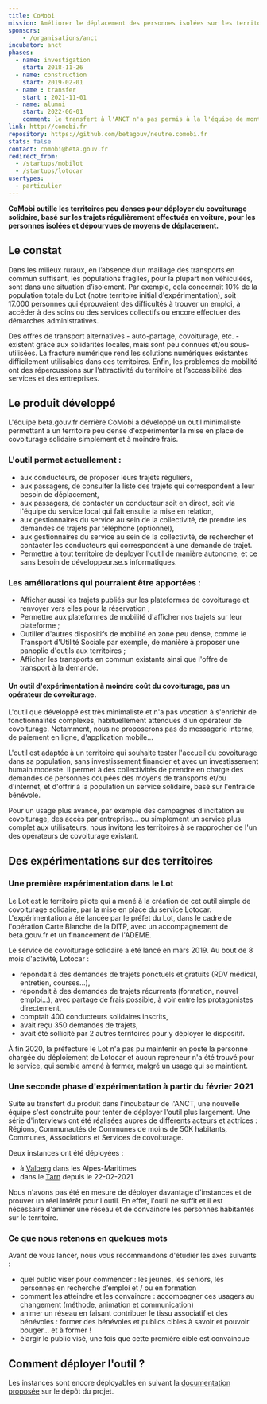 ```yaml
---
title: CoMobi
mission: Améliorer le déplacement des personnes isolées sur les territoires peu denses grâce au covoiturage solidaire
sponsors:
    - /organisations/anct
incubator: anct
phases:
  - name: investigation
    start: 2018-11-26
  - name: construction
    start: 2019-02-01
  - name : transfer
    start : 2021-11-01
  - name: alumni
    start: 2022-06-01
    comment: le transfert à l'ANCT n'a pas permis à la l'équipe de montrer un fort intérêt de la part des collectivités. Le produit reste disponible, ainsi que des documents pour présenter le retour d'expérience et les conseils d'usage.
link: http://comobi.fr
repository: https://github.com/betagouv/neutre.comobi.fr
stats: false
contact: comobi@beta.gouv.fr
redirect_from:
  - /startups/mobilot
  - /startups/lotocar
usertypes:
  - particulier
---
```


**CoMobi outille les territoires peu denses pour déployer du covoiturage solidaire, basé sur les trajets régulièrement effectués en voiture, pour les personnes isolées et dépourvues de moyens de déplacement.**

## Le constat

Dans les milieux ruraux, en l’absence d’un maillage des transports en commun suffisant, les populations fragiles, pour la plupart non véhiculées, sont dans une situation d’isolement. Par exemple, cela concernait 10% de la population totale du Lot (notre territoire initial d'expérimentation), soit 17.000 personnes qui éprouvaient des difficultés à trouver un emploi, à accéder à des soins ou des services collectifs ou encore effectuer des démarches administratives.

Des offres de transport alternatives - auto-partage, covoiturage, etc. - existent grâce aux solidarités locales, mais sont peu connues et/ou sous-utilisées. La fracture numérique rend les solutions numériques existantes difficilement utilisables dans ces territoires. Enfin, les problèmes de mobilité ont des répercussions sur l’attractivité du territoire et l’accessibilité des services et des entreprises.

## Le produit développé
L'équipe beta.gouv.fr derrière CoMobi a développé un outil minimaliste permettant à un territoire peu dense d'expérimenter la mise en place de covoiturage solidaire simplement et à moindre frais. 

### L'outil permet actuellement :
- aux conducteurs, de proposer leurs trajets réguliers,
- aux passagers, de consulter la liste des trajets qui correspondent à leur besoin de déplacement,
- aux passagers, de contacter un conducteur soit en direct, soit via l'équipe du service local qui fait ensuite la mise en relation,
- aux gestionnaires du service au sein de la collectivité, de prendre les demandes de trajets par téléphone (optionnel),
- aux gestionnaires du service au sein de la collectivité, de rechercher et contacter les conducteurs qui correspondent à une demande de trajet.
- Permettre à tout territoire de déployer l'outil de manière autonome, et ce sans besoin de développeur.se.s informatiques.

### Les améliorations qui pourraient être apportées :
- Afficher aussi les trajets publiés sur les plateformes de covoiturage et renvoyer vers elles pour la réservation ;
- Permettre aux plateformes de mobilité d'afficher nos trajets sur leur plateforme ;
- Outiller d'autres dispositifs de mobilité en zone peu dense, comme le Transport d'Utilité Sociale par exemple, de manière à proposer une panoplie d'outils aux territoires ;
- Afficher les transports en commun existants ainsi que l'offre de transport à la demande.


#### Un outil d'expérimentation à moindre coût du covoiturage, pas un opérateur de covoiturage.
L'outil que développé est très minimaliste et n'a pas vocation à s'enrichir de fonctionnalités complexes, habituellement attendues d'un opérateur de covoiturage. Notamment, nous ne proposerons pas de messagerie interne, de paiement en ligne, d'application mobile...

L'outil est adaptée à un territoire qui souhaite tester l'accueil du covoiturage dans sa population, sans investissement financier et avec un investissement humain modeste. Il permet à des collectivités de prendre en charge des demandes de personnes coupées des moyens de transports et/ou d'internet, et d'offrir à la population un service solidaire, basé sur l'entraide bénévole.

Pour un usage plus avancé, par exemple des campagnes d'incitation au covoiturage, des accès par entreprise... ou simplement un service plus complet aux utilisateurs, nous invitons les territoires à se rapprocher de l'un des opérateurs de covoiturage existant.

## Des expérimentations sur des territoires
### Une première expérimentation dans le Lot
Le Lot est le territoire pilote qui a mené à la création de cet outil simple de covoiturage solidaire, par la mise en place du service Lotocar. L'expérimentation a été lancée par le préfet du Lot, dans le cadre de l'opération Carte Blanche de la DITP, avec un accompagnement de beta.gouv.fr et un financement de l'ADEME.

Le service de covoiturage solidaire a été lancé en mars 2019. Au bout de 8 mois d'activité, Lotocar :
- répondait à des demandes de trajets ponctuels et gratuits (RDV médical, entretien, courses...),
- répondait à des demandes de trajets récurrents (formation, nouvel emploi...), avec partage de frais possible, à voir entre les protagonistes directement,
- comptait 400 conducteurs solidaires inscrits,
- avait reçu 350 demandes de trajets,
- avait été sollicité par 2 autres territoires pour y déployer le dispositif.

À fin 2020, la préfecture le Lot n'a pas pu maintenir en poste la personne chargée du déploiement de Lotocar et aucun repreneur n'a été trouvé pour le service, qui semble amené à fermer, malgré un usage qui se maintient.

### Une seconde phase d'expérimentation à partir du février 2021
Suite au transfert du produit dans l'incubateur de l'ANCT, une nouvelle équipe s'est construite pour tenter de déployer l'outil plus largement.
Une série d'interviews ont été réalisées auprès de différents acteurs et actrices : Régions, Communautés de Communes de moins de 50K habitants, Communes, Associations et Services de covoiturage.

Deux instances ont été déployées : 
- à [Valberg](http://azur.comobi.fr/) dans les Alpes-Maritimes 
- dans le [Tarn](http://tarn.comobi.fr/) depuis le 22-02-2021

Nous n'avons pas été en mesure de déployer davantage d'instances et de prouver un réel intérêt pour l'outil.
En effet, l'outil ne suffit et il est nécessaire d'animer une réseau et de convaincre les personnes habitantes sur le territoire.

### Ce que nous retenons en quelques mots 
Avant de vous lancer, nous vous recommandons d'étudier les axes suivants :
- quel public viser pour commencer : les jeunes, les seniors, les personnes en recherche d’emploi et / ou en formation
- comment les atteindre et les convaincre : accompagner ces usagers au changement (méthode, animation et communication)
- animer un réseau en faisant contribuer le tissu associatif et des bénévoles : former des bénévoles et publics cibles à savoir et pouvoir bouger… et à former ! 
- élargir le public visé, une fois que cette première cible est convaincue 

## Comment déployer l'outil ?
Les instances sont encore déployables en suivant la [documentation proposée](https://github.com/betagouv/comobi/blob/main/README.md) sur le dépôt du projet.
